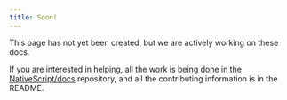 ```yaml
---
title: Soon!
---
```


This page has not yet been created, but we are actively working on these docs.

If you are interested in helping, all the work is being done in the [NativeScript/docs](https://github.com/NativeScript/docs) repository, and all the contributing information is in the README.